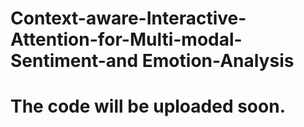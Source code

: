 # Context-aware-Interactive-Attention-for-Multi-modal-Sentiment-and Emotion-Analysis

# The code will be uploaded soon.
